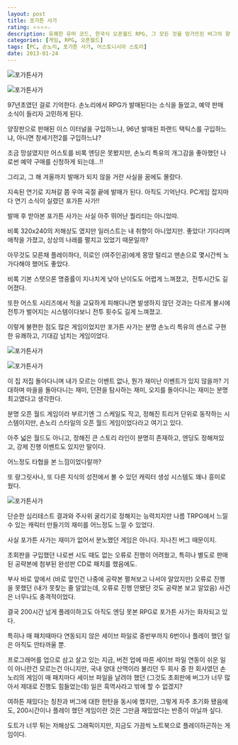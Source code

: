 ```yaml
---
layout: post
title: 포가튼 사가
rating: ⭐️⭐️⭐️⭐️☆
description: 유쾌한 유머 코드, 한국식 오픈월드 RPG, 그 모든 것을 망가뜨린 버그의 향연
categories: [게임, RPG, 오픈월드]
tags: [PC, 손노리, 포가튼 사가, 어스토니시아 스토리]
date: 2013-01-24
---
```


![포가튼사가](../../review/img/2013/forgotten_saga_00.jpg)

![포가튼사가](../../review/img/2013/forgotten_saga_01.jpg)

97년초였던 걸로 기억한다. 손노리에서 RPG가 발매된다는 소식을 들었고, 예약 판매 소식이 들리자 고민하게 된다.

양장판으로 판매된 이스 이터널을 구입하느냐, 96년 발매된 파랜드 택틱스를 구입하느냐, 아니면 창세기전2를 구입하느냐?

조금 망설였지만 어스토를 비록 엔딩은 못봤지만, 손노리 특유의 개그감을 좋아했던 나로썬 예약 구매를 신청하게 되는데...!!

그리고, 그 해 겨울까지 발매가 되지 않을 거란 사실을 꿈에도 몰랐다.

지속된 연기로 지쳐갈 쯤 우여 곡절 끝에 발매가 된다. 아직도 기억난다. PC게임 잡지마다 연기 소식이 실렸던 포가튼 사가!!

발매 후 받아본 포가튼 사가는 사실 아주 뛰어난 퀄리티는 아니었따.

비록 320x240의 저해상도 였지만 일러스트는 내 취향이 아니었지만. 좋았다! 기다리며 애착을 가졌고, 상상의 나래를 펼치고 있었기 때문일까?

아무것도 모른채 플레이하다, 히로인 (여주인공)에게 몽땅 털리고 맨손으로 몇시간씩 노가다해야 했어도 좋았다.

비록 기본 스탯으론 명중률이 지나치게 낮아 난이도도 어렵게 느껴졌고,  전투시간도 길어졌다. 

또한 어스토 시리즈에서 적을 교묘하게 피해다니면 발생하지 않던 것과는 다르게 불시에 전투가 벌어지는 시스템이다보니 전투 횟수도 길게 느껴졌고.

이렇게 불편한 점도 많은 게임이었지만 포가튼 사가는 분명 손노리 특유의 센스로 구현한 유쾌하고, 기대감 넘치는 게임이었다.

![포가튼사가](../../review/img/2013/forgotten_saga_02.jpg)

![포가튼사가](../../review/img/2013/forgotten_saga_03.jpg)

이 집 저집 돌아다니며 내가 모르는 이벤트 없나, 뭔가 재미난 이벤트가 있지 않을까? 기대하며 마을을 돌아다니는 재미, 던젼을 탐사하는 재미, 오지를 돌아다니는 재미는 분명 최고였다고 생각한다.

분명 오픈 월드 게임이라 부르기엔 그 스케일도 작고, 정해진 트리거 단위로 동작하는 시스템이지만, 손노리 스타일의 오픈 월드 게임이었다라고 여기고 있다.

아주 넓은 월드도 아니고, 정해진 큰 스토리 라인이 분명히 존재하고, 엔딩도 정해져있고, 강제 진행 이벤트도 있지만 말이다.

어느정도 타협을 본 느낌이었다랄까?

또 랑그릿사나, 또 다른 지식의 성전에서 볼 수 있던 캐릭터 생성 시스템도 꽤나 흥미로웠다.

![포가튼사가](../../review/img/2013/forgotten_saga_04.jpg)

단순한 심리테스트 결과와 주사위 굴리기로 정해지는 능력치지만 나름 TRPG에서 느낄 수 있는 캐릭터 만들기의 재미를 어느정도 느낄 수 있었다.

사실 포가튼 사가는 재미가 없어서 분노했던 게임은 아니다. 지나친 버그 때문이지.

초회판을 구입했던 나로썬 시도 때도 없는 오류로 진행이 어려웠고, 특히나 별도로 판매된 공략본에 첨부된 완성판 CD로 패치를 했음에도.

부사 바로 앞에서 (바로 앞인건 나중에 공략본 펼쳐보고 나서야 알았지만) 오류로 진행을 못했던 (내가 못찾는 줄 알았는데, 오류로 진행 안됐단 것도 공략본 보고 알았음) 사건은 너무나도 충격적이었다.

결국 200시간 넘게 플레이하고도 아직도 엔딩 못본 RPG로 포가튼 사가는 화자되고 있다.

특히나 매 패치때마다 연동되지 않은 세이브 파일로 중반부까지 6번이나 플레이 했던 일은 아직도 안타까울 뿐.

프로그래머를 업으로 삼고 살고 있는 지금, 버전 업에 따른 세이브 파일 연동이 쉬운 일이 아니란건 모르는건 아니지만, 국내 양대 산맥이라 불리던 두 회사 중 한 회사였던 손노리의 게임이 매 패치마다 세이브 파일을 날려야 했던 (그것도 초회판에 버그가 너무 많아서 제대로 진행도 힘들었는데) 일은 흑역사라고 밖에 할 수 없겠지?

여하튼 재밌다는 칭찬과 버그에 대한 한탄을 동시에 했지만, 그렇게 자주 초기화 됐음에도, 200시간이나 플레이 했던 게임이란 것은 그만큼 재밌었다는 반증이 아닐까 싶다.

도트가 너무 튀는 저해상도 그래픽이지만, 지금도 가끔씩 노트북으로 플레이하곤하는 게임이다.
